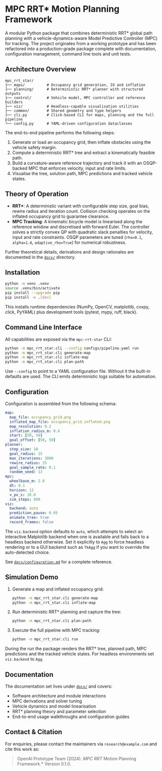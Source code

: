 # MPC RRT* Motion Planning Framework

A modular Python package that combines deterministic RRT* global path planning with
a vehicle-dynamics-aware Model Predictive Controller (MPC) for tracking. The project
originates from a working prototype and has been refactored into a production-grade
package complete with documentation, configuration management, command line tools and
unit tests.

## Architecture Overview

```
mpc_rrt_star/
├── maps/          # Occupancy grid generation, IO and inflation
├── planning/      # Deterministic RRT* planner with structured outputs
├── control/       # Vehicle model, MPC controller and reference builders
├── viz/           # Headless-capable visualisation utilities
├── common/        # Shared geometry and type helpers
├── cli.py         # Click-based CLI for maps, planning and the full pipeline
└── config.py      # YAML-driven configuration dataclasses
```

The end-to-end pipeline performs the following steps:

1. Generate or load an occupancy grid, then inflate obstacles using the vehicle safety
   margin.
2. Compute a deterministic RRT* tree and extract a kinematically feasible path.
3. Build a curvature-aware reference trajectory and track it with an OSQP-backed MPC
   that enforces velocity, input and rate limits.
4. Visualise the tree, solution path, MPC predictions and tracked vehicle states.

## Theory of Operation

* **RRT\***: A deterministic variant with configurable step size, goal bias, rewire radius
  and iteration count. Collision checking operates on the inflated occupancy grid to
  guarantee clearance.
* **MPC Tracking**: A kinematic bicycle model is linearised along the reference window
  and discretised with forward Euler. The controller solves a strictly convex QP with
  quadratic slack penalties for velocity, input and rate constraints. OSQP parameters
  are tuned (``rho=0.1``, ``alpha=1.6``, ``adaptive_rho=True``) for numerical robustness.

Further theoretical details, derivations and design rationales are documented in the
[`docs/`](docs/index.md) directory.

## Installation

```bash
python -m venv .venv
source .venv/bin/activate
pip install --upgrade pip
pip install -e .[dev]
```

This installs runtime dependencies (NumPy, OpenCV, matplotlib, cvxpy, click, PyYAML)
plus development tools (pytest, mypy, ruff, black).

## Command Line Interface

All capabilities are exposed via the ``mpc-rrt-star`` CLI:

```bash
python -m mpc_rrt_star.cli --config configs/pipeline.yaml run
python -m mpc_rrt_star.cli generate-map
python -m mpc_rrt_star.cli inflate-map
python -m mpc_rrt_star.cli plan-path
```

Use ``--config`` to point to a YAML configuration file. Without it the built-in defaults
are used. The CLI emits deterministic logs suitable for automation.

## Configuration

Configuration is assembled from the following schema:

```yaml
map:
  map_file: occupancy_grid.png
  inflated_map_file: occupancy_grid_inflated.png
  map_resolution: 0.2
  inflation_radius_m: 0.6
  start: [50, 50]
  goal_offset: [50, 50]
planner:
  step_size: 10
  goal_radius: 15
  max_iterations: 3000
  rewire_radius: 25
  goal_sample_rate: 0.1
  random_seed: 13
mpc:
  wheelbase_m: 2.8
  dt: 0.1
  horizon: 12
  v_px_s: 28.0
  sim_steps: 600
viz:
  backend: auto
  prediction_pause: 0.05
  animate_tree: true
  record_frames: false
```

The `viz.backend` option defaults to `auto`, which attempts to select an interactive
Matplotlib backend when one is available and falls back to a headless backend otherwise.
Set it explicitly to `Agg` to force headless rendering or to a GUI backend such as
`TkAgg` if you want to override the auto-detected choice.

See [`docs/configuration.md`](docs/configuration.md) for a complete reference.

## Simulation Demo

1. Generate a map and inflated occupancy grid:
   ```bash
   python -m mpc_rrt_star.cli generate-map
   python -m mpc_rrt_star.cli inflate-map
   ```
2. Run deterministic RRT* planning and capture the tree:
   ```bash
   python -m mpc_rrt_star.cli plan-path
   ```
3. Execute the full pipeline with MPC tracking:
   ```bash
   python -m mpc_rrt_star.cli run
   ```

During the run the package renders the RRT* tree, planned path, MPC predictions and the
tracked vehicle states. For headless environments set ``viz.backend`` to ``Agg``.

## Documentation

The documentation set lives under [`docs/`](docs/index.md) and covers:

* Software architecture and module interactions
* MPC derivations and solver tuning
* Vehicle dynamics and model linearisation
* RRT* planning theory and parameter selection
* End-to-end usage walkthroughs and configuration guides

## Contact & Citation

For enquiries, please contact the maintainers via `research@example.com` and cite this
work as:

> OpenAI Prototype Team (2024). *MPC RRT* Motion Planning Framework.* Version 0.1.0.
